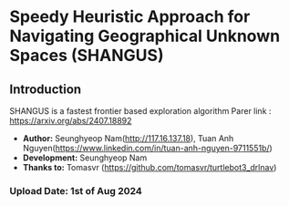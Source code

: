 # Speedy Heuristic Approach for Navigating Geographical Unknown Spaces (SHANGUS)

## Introduction
SHANGUS is a fastest frontier based exploration algorithm
Parer link : https://arxiv.org/abs/2407.18892

- **Author:** Seunghyeop Nam(http://117.16.137.18), Tuan Anh Nguyen(https://www.linkedin.com/in/tuan-anh-nguyen-9711551b/)
- **Development:** Seunghyeop Nam
- **Thanks to:** Tomasvr (https://github.com/tomasvr/turtlebot3_drlnav)

### Upload Date: 1st of Aug 2024

